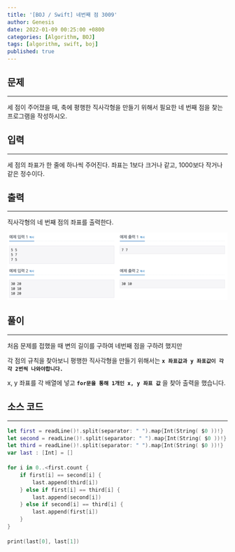 ```yaml
---
title: '[BOJ / Swift] 네번째 점 3009'
author: Genesis
date: 2022-01-09 00:25:00 +0800
categories: [Algorithm, BOJ]
tags: [algorithm, swift, boj]
published: true
---
```


## __문제__
***
세 점이 주어졌을 때, 축에 평행한 직사각형을 만들기 위해서 필요한 네 번째 점을 찾는 프로그램을 작성하시오.

## __입력__
***
세 점의 좌표가 한 줄에 하나씩 주어진다. 좌표는 1보다 크거나 같고, 1000보다 작거나 같은 정수이다.

## __출력__
***
직사각형의 네 번째 점의 좌표를 출력한다.

![BOJ_3009](/assets/img/Algorithm/BOJ_3009.png)

## __풀이__
***

처음 문제를 접했을 때 변의 길이를 구하여 네번째 점을 구하려 했지만

각 점의 규칙을 찾아보니 평행한 직사각형을 만들기 위해서는 __`x 좌표값과 y 좌표값이 각각 2번씩 나와야합니다.`__

x, y 좌표를 각 배열에 넣고 __`for문을 통해 1개인 x, y 좌표 값`__ 을 찾아 출력을 했습니다.


## __소스 코드__
***
```swift
let first = readLine()!.split(separator: " ").map{Int(String( $0 ))!}
let second = readLine()!.split(separator: " ").map{Int(String( $0 ))!}
let third = readLine()!.split(separator: " ").map{Int(String( $0 ))!}
var last : [Int] = []

for i in 0..<first.count {
    if first[i] == second[i] {
        last.append(third[i])
    } else if first[i] == third[i] {
        last.append(second[i])
    } else if second[i] == third[i] {
        last.append(first[i])
    }
}

print(last[0], last[1])
```
